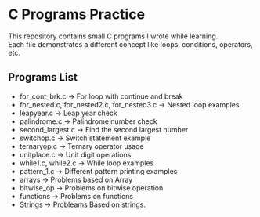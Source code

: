 # C Programs Practice

This repository contains small C programs I wrote while learning.  
Each file demonstrates a different concept like loops, conditions, operators, etc.  

## Programs List
- for_cont_brk.c → For loop with continue and break
- for_nested.c, for_nested2.c, for_nested3.c → Nested loop examples
- leapyear.c → Leap year check
- palindrome.c → Palindrome number check
- second_largest.c → Find the second largest number
- switchop.c → Switch statement example
- ternaryop.c → Ternary operator usage
- unitplace.c → Unit digit operations
- while1.c, while2.c → While loop examples
- pattern_1.c → Different pattern printing examples
- arrays → Problems based on Array
- bitwise_op → Problems on bitwise operation
- functions → Problems on functions
- Strings → Probleams Based on strings.


